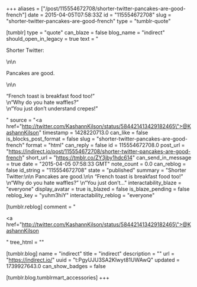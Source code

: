 +++
aliases = ["/post/115554672708/shorter-twitter-pancakes-are-good-french"]
date = 2015-04-05T07:58:33Z
id = "115554672708"
slug = "shorter-twitter-pancakes-are-good-french"
type = "tumblr-quote"

[tumblr]
type = "quote"
can_blaze = false
blog_name = "indirect"
should_open_in_legacy = true
text = "<p>Shorter Twitter:</p>\n\n<p>Pancakes are good.</p>\n\n<p>&ldquo;French toast is breakfast food too!&rdquo;<br/>\n&ldquo;Why do you hate waffles?&rdquo;<br/>\n&ldquo;You just don&rsquo;t understand crepes!&rdquo;</p>"
source = "<a href=\"http://twitter.com/KashannKilson/status/584421413429182465\">@KashannKilson</a>"
timestamp = 1428220713.0
can_like = false
is_blocks_post_format = false
slug = "shorter-twitter-pancakes-are-good-french"
format = "html"
can_reply = false
id = 115554672708.0
post_url = "https://indirect.io/post/115554672708/shorter-twitter-pancakes-are-good-french"
short_url = "https://tmblr.co/ZY3jby1hdc614"
can_send_in_message = true
date = "2015-04-05 07:58:33 GMT"
note_count = 0.0
can_reblog = false
id_string = "115554672708"
state = "published"
summary = "Shorter Twitter:\n\n Pancakes are good.\n\n “French toast is breakfast food too!” \n“Why do you hate waffles?” \n“You just don’t..."
interactability_blaze = "everyone"
display_avatar = true
is_blazed = false
is_blaze_pending = false
reblog_key = "yuhm3hiY"
interactability_reblog = "everyone"

[tumblr.reblog]
comment = "<p><a href=\"http://twitter.com/KashannKilson/status/584421413429182465\">@KashannKilson</a></p>"
tree_html = ""

[tumblr.blog]
name = "indirect"
title = "indirect"
description = ""
url = "https://indirect.io/"
uuid = "t:PgyUJU3SA2Klwyt81UWAwQ"
updated = 1739927643.0
can_show_badges = false

[tumblr.blog.tumblrmart_accessories]
+++
